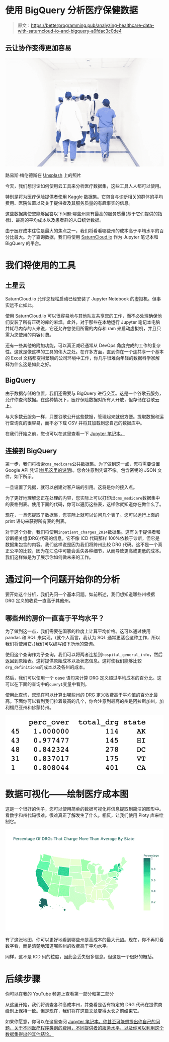 # 使用 BigQuery 分析医疗保健数据

> 原文：<https://betterprogramming.pub/analyzing-healthcare-data-with-saturncloud-io-and-bigquery-a9fdac3c0de4>

## 云让协作变得更加容易

![](img/ce86aaa07f8e40c6f8acccfe0bf1d49d.png)

路易斯·梅伦德斯在 [Unsplash](https://unsplash.com/search/photos/healthcare?utm_source=unsplash&utm_medium=referral&utm_content=creditCopyText) 上的照片

今天，我们想讨论如何使用云工具来分析医疗数据集，这些工具人人都可以使用。

特别是将为医疗保险提供者使用 Kaggle 数据集。它包含与诊断相关的群体的平均费用、医院位置以及关于提供者及其服务质量的有趣事实的信息。

这些数据集使您能够回答以下问题:哪些州具有最高的服务质量(基于它们提供的指标)、最高的平均成本以及患者群的人口统计数据。

由于医疗成本往往是最大的焦点之一，我们将看看哪些州的成本高于平均水平的百分比最大。为了查询数据，我们将使用 [SaturnCloud.io](https://www.saturncloud.io/?source=br-1) 作为 Jupyter 笔记本和 BigQuery 的平台。

# 我们将使用的工具

## 土星云

SaturnCloud.io 允许您轻松启动已经安装了 Jupyter Notebook 的虚拟机。但事实远不止如此。

使用 SaturnCloud.io 可以很容易地与其他队友共享您的工作，而不必处理确保他们安装了所有正确的库的麻烦。此外，对于那些在本地运行 Jupyter 笔记本电脑并耗尽内存的人来说，它还允许您使用所需的内存和 ram 来启动虚拟机，并且只需为您使用的内容付费。

还有一些其他的附加功能，可以真正减轻通常从 DevOps 角度完成的工作的复杂性。这就是像这样的工具的伟大之处。在许多方面，直到你在一个连共享一个基本的 Excel 文档都变得繁琐的公司环境中工作，你几乎很难向年轻的数据科学家解释为什么这是如此之好。

## BigQuery

由于数据存储的位置，我们还需要与 BigQuery 进行交互。这是一个谷歌云服务，允许你查询数据。在这种情况下，医疗保险数据对所有人开放，但存储在谷歌云上。

与大多数云服务一样，只要谷歌公开这些数据，管理起来就很方便。提取数据和运行查询真的很容易，而不必下载 CSV 并将其加载到您自己的数据库中。

在我们开始之前，您也可以在这里查看一下 [Jupyter 笔记本。](https://www.saturncloud.io/yourpub/rogoben/20cc56b6f8df482997e1e73669aee278/notebooks/States%20With%20The%20Highest%20DRG%20Costs%20-%20Medicare%20CMS.ipynb?source=br-1)

## 连接到 BigQuery

第一步，我们将检索`cms_medicare`公共数据集。为了做到这一点，您将需要设置 Google API 凭证([参见这里的说明](https://www.dundas.com/support/learning/documentation/connect-to-data/how-to/connecting-to-google-bigquery))。您会注意到凭证不像。包含密钥的 JSON 文件，如下所示。

一旦设置了凭据，就可以创建对客户端的引用。这将是你的接入点。

为了更好地理解您正在处理的内容，您实际上可以打印出`cms_medicare`数据集中的表格列表。使用下面的代码，你可以遍历这些表，这样你就知道你在做什么了。

现在，一旦您提取了数据集，您实际上就可以访问几个表了。您可以运行上面的 print 语句来获得所有表的列表。

对于这个分析，我们将使用`inpatient_charges_2014`数据集。这有关于提供者和诊断相关组(DRG)代码的信息，它不像 ICD 代码那样 100%依赖于诊断，但它是数据集包含的内容。我们这样说是因为我们将跨州比较 DRG 代码。这不是一个真正公平的比较，因为在汇总中可能会丢失各种细节，从而导致更高或更低的成本。我们这样做是为了展示你如何做未来的工作。

# **通过问一个问题开始你的分析**

要开始这个分析，我们先问一个基本问题。如前所述，我们想知道哪些州根据 DRG 定义的收费一直高于其他州。

## **哪些州的房价一直高于平均水平？**

为了做到这一点，我们需要在国家的粒度上计算平均价格。这可以通过使用 pandas 和 SQL 来实现。(就个人而言，我认为 SQL 通常更适合这种工作，所以我们将使用它。)我们可以编写如下所示的查询。

使用这个查询作为子查询，我们可以将两者连接到`hospital_general_info`，然后返回到原始表。这将提供原始成本以及状态信息。这将使我们能够比较`drg_definitions`的成本以及各州的成本。

然后，我们可以使用一个 case 语句来计算 DRG 定义超过平均成本的百分比。这可以在下面的查询中的`query1`变量中看到。

使用此查询，您现在可以计算出哪些州的 DRG 定义收费高于平均值的百分比最高。下面你可以看到我们拉着最高的几个，你会注意到最高的州是阿拉斯加州，加利福尼亚州和佛蒙特州。

![](img/f0115fed408bbf88cdf345d8c576d5a0.png)

# **数据可视化——绘制医疗成本图**

这是一个很好的例子，您可以使用简单的数据可视化将信息提取到简洁的图形中。看数字和州代码很难。很难真正了解发生了什么。相反，让我们使用 Ploty 库来绘制它。

![](img/245d07c700372b40ce954c911f3847cc.png)

有了这张地图，你可以更好地看到哪些州是高成本的最大元凶。现在，你不再盯着数字看，而是清楚地知道哪些州的收费高于平均水平。

同样，这不是 ICD 码的粒度，因此会丢失很多信息。但这是一个很好的概括。

# 后续步骤

你可以在我的 YouTube 频道上查看第一部分和第二部分

从这里开始，我们将调查各种高成本州，并查看是否有特定的 DRG 代码在提供商级别上保持一致。但是现在，我们将在这篇文章变得太长之前结束它。

如果你愿意，你可以在这里查阅 [Jupyter 笔记本。你甚至可能想提出你自己的问题，关于不同医疗程序类别的费用，不同提供者的服务水平，以及你可以利用这个数据集得出的其他结论。](https://www.saturncloud.io/yourpub/rogoben/20cc56b6f8df482997e1e73669aee278/notebooks/States%20With%20The%20Highest%20DRG%20Costs%20-%20Medicare%20CMS.ipynb?source=br-1)